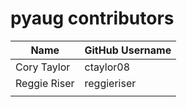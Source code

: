 # pyaug contributors

| Name                      | GitHub Username            |
|---------------------------|----------------------------|
| Cory Taylor               | ctaylor08                  |
| Reggie Riser              | reggieriser                |
|                           |                            |
